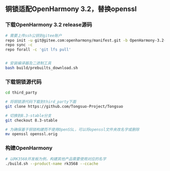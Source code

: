 <a name="PY2gk"></a>
## 铜锁适配OpenHarmony 3.2，替换openssl
<a name="HiylI"></a>
### 下载OpenHarmony 3.2 release源码
```bash
# 需要上传ssh公钥到gitee账户
repo init -u git@gitee.com:openharmony/manifest.git -b OpenHarmony-3.2-Release --no-repo-verify
repo sync -c
repo forall -c 'git lfs pull'


# 安装编译器及二进制工具
bash build/prebuilts_download.sh
```
<a name="FGBfT"></a>
### 下载铜锁源代码
```bash
cd third_party

# 将铜锁源代码下载到third_party下面
git clone https://github.com/Tongsuo-Project/Tongsuo

# 切换到8.3-stable分支
git checkout 8.3-stable

# 为确保基于铜锁构建而不使用OpenSSL，可以将openssl文件夹改名字或删除
mv openssl openssl.orig
```
<a name="Gxif7"></a>
### 构建OpenHarmony
```bash
# 以RK3568开发板为例，构建其他产品需要使用对应的名字
./build.sh --product-name rk3568 --ccache
```
